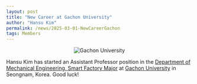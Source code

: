 ```yaml
---
layout: post
title: "New Career at Gachon University"
author: "Hansu Kim"
permalink: /news/2025-03-01-NewCareerGachon
tags: Members
---
```

   
<div style="display: flex; justify-content: center;">
  <img src="https://github.com/user-attachments/assets/7fa07e9e-3f49-4335-a426-6a61b9563e4c" 
       alt="Gachon University" 
       style="max-width: 100%; height: auto; width: auto; max-height: 50vh; object-fit: contain;">
</div>   
   
Hansu Kim has started an Assistant Professor position in the [Department of Mechanical Engineering, Smart Factory Major](https://www.gachon.ac.kr/smart_factory/index.do) at [Gachon University](https://www.gachon.ac.kr/kor/index.do) in Seongnam, Korea. Good luck!  
